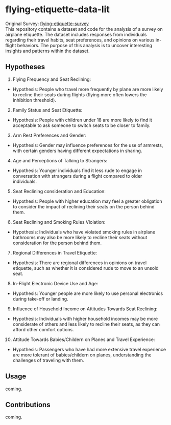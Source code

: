 # flying-etiquette-data-lit
Original Survey: [flying-etiquette-survey](https://github.com/fivethirtyeight/data/blob/master/flying-etiquette-survey/flying-etiquette.csv)\
This repository contains a dataset and code for the analysis of a survey on airplane etiquette. The dataset includes responses from individuals regarding their travel habits, seat preferences, and opinions on various in-flight behaviors. The purpose of this analysis is to uncover interesting insights and patterns within the dataset.

## Hypotheses
1. Flying Frequency and Seat Reclining:
- Hypothesis: People who travel more frequently by plane are more likely to recline their seats during flights (flying more often lowers the inhibition threshold).
2. Family Status and Seat Etiquette:
- Hypothesis: People with children under 18 are more likely to find it acceptable to ask someone to switch seats to be closer to family.
3. Arm Rest Preferences and Gender:
- Hypothesis: Gender may influence preferences for the use of armrests, with certain genders having different expectations in sharing.
4. Age and Perceptions of Talking to Strangers:
- Hypothesis: Younger individuals find it less rude to engage in conversation with strangers during a flight compared to older individuals.
5. Seat Reclining consideration and Education:
- Hypothesis: People with higher education may feel a greater obligation to consider the impact of reclining their seats on the person behind them.
6. Seat Reclining and Smoking Rules Violation:
- Hypothesis: Individuals who have violated smoking rules in airplane bathrooms may also be more likely to recline their seats without consideration for the person behind them.
7. Regional Differences in Travel Etiquette:
- Hypothesis: There are regional differences in opinions on travel etiquette, such as whether it is considered rude to move to an unsold seat.
8. In-Flight Electronic Device Use and Age:
- Hypothesis: Younger people are more likely to use personal electronics during take-off or landing.
9. Influence of Household Income on Attitudes Towards Seat Reclining:
- Hypothesis: Individuals with higher household incomes may be more considerate of others and less likely to recline their seats, as they can afford other comfort options.
10. Attitude Towards Babies/Childern on Planes and Travel Experience:
- Hypothesis: Passengers who have had more extensive travel experience are more tolerant of babies/childern on planes, understanding the challenges of traveling with them. 

## Usage
coming.

## Contributions
coming.
